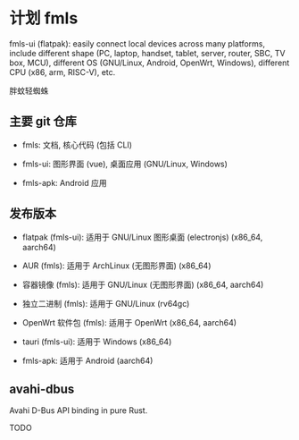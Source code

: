 # 计划 fmls

fmls-ui (flatpak):
easily connect local devices across many platforms,
include different shape (PC, laptop, handset, tablet, server, router, SBC, TV box, MCU),
different OS (GNU/Linux, Android, OpenWrt, Windows),
different CPU (x86, arm, RISC-V), etc.

胖蚊轻蜘蛛


## 主要 git 仓库

+ fmls: 文档, 核心代码 (包括 CLI)

+ fmls-ui: 图形界面 (vue), 桌面应用 (GNU/Linux, Windows)

+ fmls-apk: Android 应用


## 发布版本

+ flatpak (fmls-ui): 适用于 GNU/Linux 图形桌面 (electronjs)
  (x86_64, aarch64)

+ AUR (fmls): 适用于 ArchLinux (无图形界面) (x86_64)

+ 容器镜像 (fmls): 适用于 GNU/Linux (无图形界面) (x86_64, aarch64)

+ 独立二进制 (fmls): 适用于 GNU/Linux (rv64gc)

+ OpenWrt 软件包 (fmls): 适用于 OpenWrt (x86_64, aarch64)

+ tauri (fmls-ui): 适用于 Windows (x86_64)

+ fmls-apk: 适用于 Android (aarch64)


## avahi-dbus

Avahi D-Bus API binding in pure Rust.

TODO
